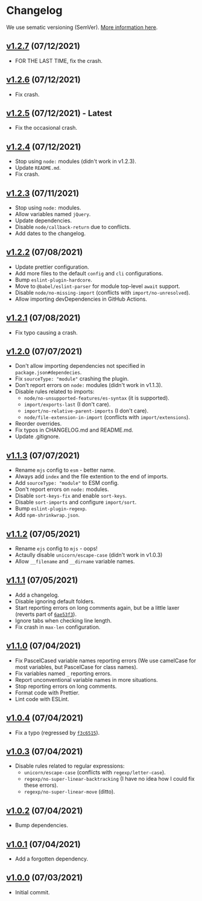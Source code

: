 # Changelog

We use sematic versioning (SemVer). [More information here](https://semver.org/).

## [v1.2.7](https://www.npmjs.com/package/@onedotprojects/eslint-plugin/v/1.2.7) (07/12/2021)

-   FOR THE LAST TIME, fix the crash.

## [v1.2.6](https://www.npmjs.com/package/@onedotprojects/eslint-plugin/v/1.2.6) (07/12/2021)

-   Fix crash.

## [v1.2.5](https://www.npmjs.com/package/@onedotprojects/eslint-plugin/v/1.2.5) (07/12/2021) - **Latest**

-   Fix the occasional crash.

## [v1.2.4](https://www.npmjs.com/package/@onedotprojects/eslint-plugin/v/1.2.4) (07/12/2021)

-   Stop using `node:` modules (didn't work in v1.2.3).
-   Update `README.md`.
-   Fix crash.

## [v1.2.3](https://www.npmjs.com/package/@onedotprojects/eslint-plugin/v/1.2.3) (07/11/2021)

-   Stop using `node:` modules.
-   Allow variables named `jQuery`.
-   Update dependencies.
-   Disable `node/callback-return` due to conflicts.
-   Add dates to the changelog.

## [v1.2.2](https://www.npmjs.com/package/@onedotprojects/eslint-plugin/v/1.2.2) (07/08/2021)

-   Update prettier configuration.
-   Add more files to the default `config` and `cli` configurations.
-   Bump `eslint-plugin-hardcore`.
-   Move to `@babel/eslint-parser` for module top-level `await` support.
-   Disable `node/no-missing-import` (conflicts with `import/no-unresolved`).
-   Allow importing devDependencies in GitHub Actions.

## [v1.2.1](https://www.npmjs.com/package/@onedotprojects/eslint-plugin/v/1.2.1) (07/08/2021)

-   Fix typo causing a crash.

## [v1.2.0](https://www.npmjs.com/package/@onedotprojects/eslint-plugin/v/1.2.0) (07/07/2021)

-   Don't allow importing dependencies not specified in `package.json#dependecies`.
-   Fix `sourceType: "module"` crashing the plugin.
-   Don't report errors on `node:` modules (didn't work in v1.1.3).
-   Disable rules related to imports:
    -   `node/no-unsupported-features/es-syntax` (it is supported).
    -   `import/exports-last` (I don't care).
    -   `import/no-relative-parent-imports` (I don't care).
    -   `node/file-extension-in-import` (conflicts with `import/extensions`).
-   Reorder overrides.
-   Fix typos in CHANGELOG.md and README.md.
-   Update .gitignore.

## [v1.1.3](https://www.npmjs.com/package/@onedotprojects/eslint-plugin/v/1.1.3) (07/07/2021)

-   Rename `mjs` config to `esm` - better name.
-   Always add `index` and the file extention to the end of imports.
-   Add `sourceType: "module"` to ESM config.
-   Don't report errors on `node:` modules.
-   Disable `sort-keys-fix` and enable `sort-keys`.
-   Disable `sort-imports` and configure `import/sort`.
-   Bump `eslint-plugin-regexp`.
-   Add `npm-shrinkwrap.json`.

## [v1.1.2](https://www.npmjs.com/package/@onedotprojects/eslint-plugin/v/1.1.2) (07/05/2021)

-   Rename `ejs` config to `mjs` - oops!
-   Actaully disable `unicorn/escape-case` (didn't work in v1.0.3)
-   Allow `__filename` and `__dirname` variable names.

## [v1.1.1](https://www.npmjs.com/package/@onedotprojects/eslint-plugin/v/1.1.1) (07/05/2021)

-   Add a changelog.
-   Disable ignoring default folders.
-   Start reporting errors on long comments again, but be a little laxer (reverts part of [`6ae53f3`](https://github.com/onedotprojects/eslint-plugin/commit/6ae53f3086ef0c0a021d9255c8ba08d7e4fdd12d)).
-   Ignore tabs when checking line length.
-   Fix crash in `max-len` configuration.

## [v1.1.0](https://www.npmjs.com/package/@onedotprojects/eslint-plugin/v/1.1.0) (07/04/2021)

-   Fix PascelCased variable names reporting errors (We use camelCase for most variables, but PascelCase for class names).
-   Fix variables named `_` reporting errors.
-   Report unconventional variable names in more situations.
-   Stop reporting errors on long comments.
-   Format code with Prettier.
-   Lint code with ESLint.

## [v1.0.4](https://www.npmjs.com/package/@onedotprojects/eslint-plugin/v/1.0.4) (07/04/2021)

-   Fix a typo (regressed by [`f3c6515`](https://github.com/onedotprojects/eslint-plugin/commit/f3c651573d60854851482a2491a4f767a9159009)).

## [v1.0.3](https://www.npmjs.com/package/@onedotprojects/eslint-plugin/v/1.0.3) (07/04/2021)

-   Disable rules related to regular expressions:
    -   `unicorn/escape-case` (conflicts with `regexp/letter-case`).
    -   `regexp/no-super-linear-backtracking` (I have no idea how I could fix these errors).
    -   `regexp/no-super-linear-move` (ditto).

## [v1.0.2](https://www.npmjs.com/package/@onedotprojects/eslint-plugin/v/1.0.2) (07/04/2021)

-   Bump dependencies.

## [v1.0.1](https://www.npmjs.com/package/@onedotprojects/eslint-plugin/v/1.0.1) (07/04/2021)

-   Add a forgotten dependency.

## [v1.0.0](https://www.npmjs.com/package/@onedotprojects/eslint-plugin/v/1.0.0) (07/03/2021)

-   Initial commit.
